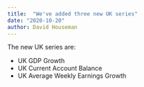 ```yaml
---
title:  "We've added three new UK series"
date: "2020-10-20"
author: David Houseman
---
```


The new UK series are:
* UK GDP Growth
* UK Current Account Balance
* UK Average Weekly Earnings Growth
